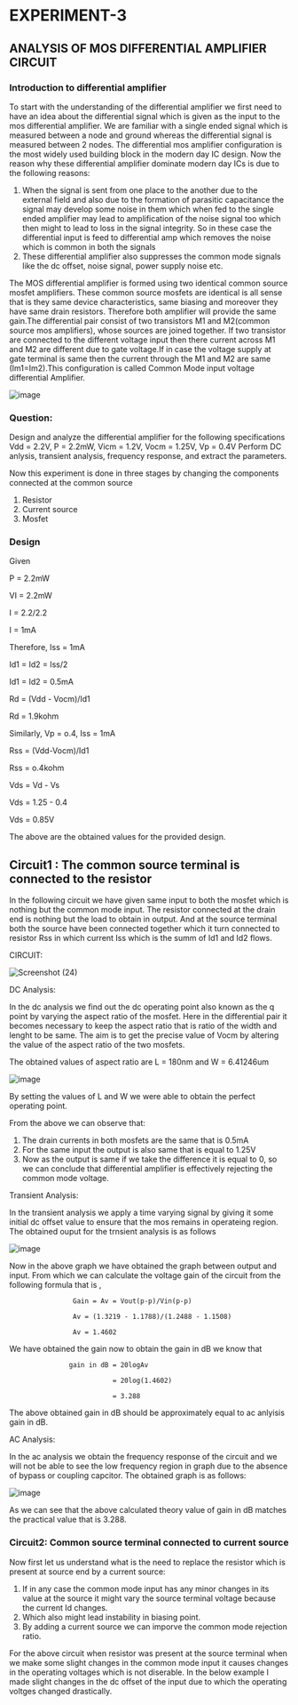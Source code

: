# EXPERIMENT-3
## ANALYSIS OF MOS DIFFERENTIAL AMPLIFIER CIRCUIT
### Introduction to differential amplifier
To start with the understanding of the differential amplifier we first need to have an idea about the differential signal which is given as the input to the mos differential amplifier. We are familiar with a single ended signal which is measured between a node and ground whereas the differential signal is measured between 2 nodes. 
The differential mos amplifier configuration is the most widely used building block in the modern day IC design. Now the reason why these differential amplifier dominate modern day ICs is due to the following reasons:
1. When the signal is sent from one place to the another due to the external field and also due to the formation of parasitic capacitance the signal may develop some noise in them which when fed to the single ended amplifier may lead to amplification of the noise signal too which then might to lead to loss in the signal integrity. So in these case the differential input is feed to differential amp which removes the noise which is common in both the signals
2. These differential amplifier also suppresses the common mode signals like the dc offset, noise signal, power supply noise etc.

The MOS differential amplifier is formed using two identical common source mosfet amplifiers. These common source mosfets are identical is all sense that is they same device characteristics, same biasing and moreover they have same drain resistors. Therefore both amplifier will provide the same gain.The differential pair consist of two transistors M1 and M2(common source mos amplifiers), whose sources are joined together. If two transistor are connected to the different voltage input then there current across M1 and M2 are different due to gate voltage.If in case the voltage supply at gate terminal is same then the current through the M1 and M2 are same (Im1=Im2).This configuration is called Common Mode input voltage differential Amplifier.

![image](https://github.com/user-attachments/assets/34cb8670-b244-4816-8d69-b5afd5793ba9)

### Question:
Design and analyze the differential amplifier for the following specifications 
Vdd = 2.2V, P = 2.2mW, Vicm = 1.2V, Vocm = 1.25V, Vp = 0.4V
Perform DC anlysis, transient analysis, frequency response, and extract the parameters.

Now this experiment is done in three stages by changing the components connected at the common source 
1. Resistor
2. Current source
3. Mosfet

### Design 
Given 

P = 2.2mW

VI = 2.2mW

I = 2.2/2.2                          

I = 1mA

Therefore, Iss = 1mA

Id1 = Id2 = Iss/2

Id1 = Id2 = 0.5mA

Rd = (Vdd - Vocm)/Id1  

Rd = 1.9kohm                      

Similarly, Vp = o.4, Iss = 1mA

Rss = (Vdd-Vocm)/Id1

Rss = o.4kohm

Vds = Vd - Vs

Vds = 1.25 - 0.4
    
Vds = 0.85V

The above are the obtained values for the provided design.

## Circuit1 : The common source terminal is connected to the resistor

In the following circuit we have given same input to both the mosfet which is nothing but the common mode input. The resistor connected at the drain end is nothing but the load to obtain in output. And at the source terminal both the source have been connected together which it turn connected to resistor Rss in which current Iss which is the summ of Id1 and Id2 flows.

CIRCUIT: 

![Screenshot (24)](https://github.com/user-attachments/assets/7b1252d2-5886-4144-aeeb-536c1f3376ae)

DC Analysis: 

In the dc analysis we find out the dc operating point also known as the q point by varying the aspect ratio of the mosfet. Here in the differential pair it becomes necessary to keep the aspect ratio that is ratio of the width and lenght to be same. The aim is to get the precise value of Vocm by altering the value of the aspect ratio of the two mosfets. 

The obtained values of aspect ratio are L = 180nm and W = 6.41246um

![image](https://github.com/user-attachments/assets/4f5dd7a6-7cbc-4dab-bd8b-5f479a00d7ff)

By setting the values of L and W we were able to obtain the perfect operating point.

From the above we can observe that: 
1. The drain currents in both mosfets are the same that is 0.5mA
2. For the same input the output is also same that is equal to 1.25V
3. Now as the output is same if we take the difference it is equal to 0, so we can conclude that differential amplifier is effectively rejecting the common mode voltage.

Transient Analysis:

In the transient analysis we apply a time varying signal by giving it some initial dc offset value to ensure that the mos remains in operateing region. The obtained ouput for the trnsient analysis is as follows

![image](https://github.com/user-attachments/assets/99afe131-a23b-4112-a020-3aa24df03f32)

Now in the above graph we have obtained the graph between output and input. From which we can calculate the voltage gain of the circuit from the following formula that is , 

                    Gain = Av = Vout(p-p)/Vin(p-p)

                    Av = (1.3219 - 1.1788)/(1.2488 - 1.1508)

                    Av = 1.4602

We have obtained the gain now to obtain the gain in dB we know that 

                   gain in dB = 20logAv

                              = 20log(1.4602)

                              = 3.288

The above obtained gain in dB should be approximately equal to ac anlyisis gain in dB. 

AC Analysis: 

In the ac analysis we obtain the frequency response of the circuit and we will not be able to see the low frequency region in graph due to the absence of bypass or coupling capcitor. The obtained graph is as follows: 

![image](https://github.com/user-attachments/assets/c389b08c-af90-4ef5-a9a9-a3aa9a66077f)

As we can see that the above calculated theory value of gain in dB matches the practical value that is 3.288.

### Circuit2: Common source terminal connected to current source

Now first let us understand what is the need to replace the resistor which is present at source end by a current source: 
1. If in any case the common mode input has any minor changes in its value at the source it might vary the source terminal voltage because the current Id changes.
2. Which also might lead instability in biasing point.
3. By adding a current source we can imporve the common mode rejection ratio.

For the above circuit when resistor was present at the source terminal when we make some slight changes in the common mode input it causes changes in the operating voltages which is not diserable. In the below example I made slight changes in the dc offset of the input due to which the operating voltges changed drastically.





 


